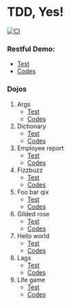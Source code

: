 # TDD, Yes!
[![CI](https://github.com/VWWL/tdd-yes/actions/workflows/main.yml/badge.svg)](https://github.com/VWWL/tdd-yes/actions/workflows/main.yml)

### Restful Demo:
- [Test](./src/test/java/yes/tdd/usecases)
- [Codes](./modules/users.gateways/src/main/java/yes/tdd/users/gateways/ohs)

### Dojos
1. Args
   - [Test](./modules/dojo.domain/src/test/java/yes/tdd/dojo/domain/args)
   - [Codes](./modules/dojo.domain/src/main/java/yes/tdd/dojo/domain/args)
2. Dictionary
    - [Test](./modules/dojo.domain/src/test/java/yes/tdd/dojo/domain/dictionary)
    - [Codes](./modules/dojo.domain/src/main/java/yes/tdd/dojo/domain/dictionary)
3. Employee report
    - [Test](./modules/dojo.domain/src/test/java/yes/tdd/dojo/domain/employeereport)
    - [Codes](./modules/dojo.domain/src/main/java/yes/tdd/dojo/domain/employeereport)
4. Fizzbuzz
    - [Test](./modules/dojo.domain/src/test/java/yes/tdd/dojo/domain/fizzbuzz)
    - [Codes](./modules/dojo.domain/src/main/java/yes/tdd/dojo/domain/fizzbuzz)
5. Foo bar qix
    - [Test](./modules/dojo.domain/src/test/java/yes/tdd/dojo/domain/foobarqix)
    - [Codes](./modules/dojo.domain/src/main/java/yes/tdd/dojo/domain/foobarqix)
6. Gilded rose
    - [Test](./modules/dojo.domain/src/test/java/yes/tdd/dojo/domain/gildedrose)
    - [Codes](./modules/dojo.domain/src/main/java/yes/tdd/dojo/domain/gildedrose)
7. Hello world
    - [Test](./modules/dojo.domain/src/test/java/yes/tdd/dojo/domain/helloworld)
    - [Codes](./modules/dojo.domain/src/main/java/yes/tdd/dojo/domain/helloworld)
8. Lags
    - [Test](./modules/dojo.domain/src/test/java/yes/tdd/dojo/domain/lags)
    - [Codes](./modules/dojo.domain/src/main/java/yes/tdd/dojo/domain/lags)
9. Life game
    - [Test](./modules/dojo.domain/src/test/java/yes/tdd/dojo/domain/lifegame)
    - [Codes](./modules/dojo.domain/src/main/java/yes/tdd/dojo/domain/lifegame)
